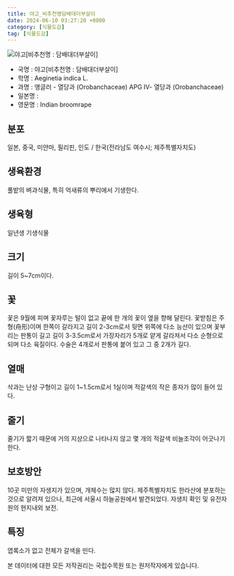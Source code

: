 ```yaml
---
title: 야고_비추천명담배대더부살이
date: 2024-06-10 03:27:20 +0800
category: [식물도감]
tag: [식물도감]
---
```




![야고[비추천명 : 담배대더부살이]](/fileUpload/plants/basic/Orobanchaceae/Aeginetia/20030/1_th2.JPG)
- 국명 : 야고[비추천명 : 담배대더부살이]
- 학명 : Aeginetia indica L.
- 과명 : 앵글러 - 열당과 (Orobanchaceae) APG Ⅳ- 열당과 (Orobanchaceae)
- 일본명 : 
- 영문명 : Indian broomrape


## 분포
일본, 중국, 미얀마, 필리핀, 인도 / 한국(전라남도 여수시; 제주특별자치도) 
## 생육환경
풀밭의 벼과식물, 특히 억새류의 뿌리에서 기생한다.
## 생육형
일년생 기생식물
## 크기
길이 5~7cm이다.
## 꽃
꽃은 9월에 피며 꽃자루는 털이 없고 끝에 한 개의 꽃이 옆을 향해 달린다. 꽃받침은 주형(舟形)이며 한쪽이 갈라지고 길이 2-3cm로서 뒷면 위쪽에 다소 능선이 있으며 꽃부리는 판통이 길고 길이 3-3.5cm로서 가장자리가 5개로 얕게 갈라져서 다소 순형으로 되며 다소 육질이다. 수술은 4개로서 판통에 붙어 있고 그 중 2개가 길다.
## 열매
삭과는 난상 구형이고 길이 1~1.5cm로서 1실이며 적갈색의 작은 종자가 많이 들어 있다.
## 줄기
줄기가 짧기 때문에 거의 지상으로 나타나지 않고 몇 개의 적갈색 비늘조각이 어긋나기한다.
## 보호방안
10곳 미만의 자생지가 있으며, 개체수는 많지 않다. 제주특별자치도 한라산에 분포하는 것으로 알려져 있으나, 최근에 서울시 하늘공원에서 발견되었다. 자생지 확인 및 유전자원의 현지내외 보전.
## 특징
엽록소가 없고 전체가 갈색을 띤다.






본 데이터에 대한 모든 저작권리는 국립수목원 또는 원저작자에게 있습니다.
